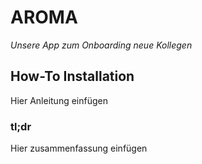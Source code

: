 # AROMA

_Unsere App zum Onboarding neue Kollegen_

## How-To Installation

Hier Anleitung einfügen

### tl;dr

Hier zusammenfassung einfügen
